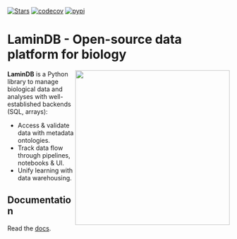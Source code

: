 [![Stars](https://img.shields.io/github/stars/laminlabs/lamindb?logo=GitHub&color=yellow)](https://github.com/laminlabs/lamindb)
[![codecov](https://codecov.io/gh/laminlabs/lamindb/branch/main/graph/badge.svg?token=VKMRJ7OWR3)](https://codecov.io/gh/laminlabs/lamindb)
[![pypi](https://img.shields.io/pypi/v/lamindb?color=blue&label=pypi%20package)](https://pypi.org/project/lamindb)

# LaminDB - Open-source data platform for biology

<img src="https://lamin-site-assets.s3.amazonaws.com/.lamindb/BunYmHkyFLITlM5MYQci.svg" width="350px" style="background: transparent" align="right">

**LaminDB** is a Python library to manage biological data and analyses with well-established backends (SQL, arrays):

- Access & validate data with metadata ontologies.
- Track data flow through pipelines, notebooks & UI.
- Unify learning with data warehousing.

## Documentation

Read the [docs](https://lamin.ai/docs).
